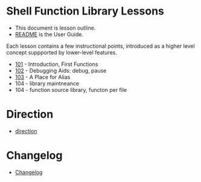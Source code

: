 
# Shell Function Library Lessons

+ This document is lesson outline.
+ [README](./README.md) is the User Guide.

Each lesson contains a few instructional points, introduced as a
higher level concept suppported by lower-level features. 

+ [101](./101/index.md) - Introduction, First Functions
+ [102](./102/index.md) - Debugging Aids: debug, pause 
+ [103](./103/index.md) - A Place for Alias
+ 104 - library maintneance
+ 104 - function source library, functon per file

# Direction

+ [direction](./direction.md)

# Changelog

+ [Changelog](./Changelog.md)

